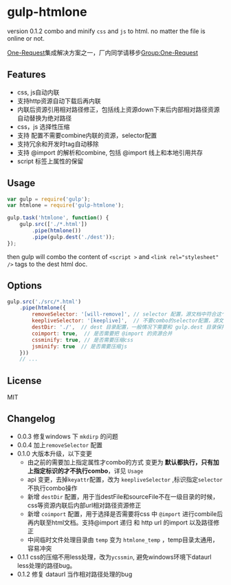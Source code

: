 # gulp-htmlone

version 0.1.2
combo and minify `css` and `js` to html. no matter the file is online or not.

[One-Request](http://gitlab.alibaba-inc.com/groups/one-request)集成解决方案之一，厂内同学请移步[Group:One-Request](http://gitlab.alibaba-inc.com/groups/one-request)

## Features

+ css, js自动内联
+ 支持http资源自动下载后再内联
+ 内联后资源引用相对路径修正，包括线上资源down下来后内部相对路径资源自动替换为绝对路径
+ css，js 选择性压缩
+ 支持 配置不需要combine内联的资源，selector配置
+ 支持冗余和开发时tag自动移除
+ 支持 @import 的解析和combine, 包括 @import 线上和本地引用共存
+ script 标签上属性的保留

## Usage

```javascript
var gulp = require('gulp');
var htmlone = require('gulp-htmlone');

gulp.task('htmlone', function() {
    gulp.src(['./*.html'])
        .pipe(htmlone())
        .pipe(gulp.dest('./dest'));
});
```
then gulp will combo the content of `<script >` and `<link rel="stylesheet" />` tags to the dest html doc.

## Options
```javascript
gulp.src('./src/*.html')
    .pipe(htmlone({
    	removeSelector: '[will-remove]', // selector 配置，源文档中符合这个selector的标签将自动移除
        keepliveSelector: '[keeplive]',  // 不要combo的selector配置，源文档中符合这个selector的将保持原状
        destDir: './',  // dest 目录配置，一般情况下需要和 gulp.dest 目录保持一致，用于修正相对路径资源
        coimport: true,  // 是否需要把 @import 的资源合并
        cssminify: true, // 是否需要压缩css
        jsminify: true  // 是否需要压缩js
    }))
    // ...
```

## License
MIT

## Changelog

- 0.0.3 修复windows 下 `mkdirp` 的问题
- 0.0.4 加上`removeSelector` 配置
- 0.1.0 大版本升级，以下变更
  + 由之前的需要加上指定属性才combo的方式 变更为 **默认都执行，只有加上指定标识的才不执行combo**，详见 `Usage`
  + api 变更，去掉`keyattr`配置，改为 `keepliveSelector` ,标识指定`selector`不执行combo操作
  + 新增 `destDir` 配置，用于当destFile和sourceFile不在一级目录的时候，css等资源内联后内部url相对路径资源修正
  + 新增 `coimport` 配置，用于选择是否需要将css 中 `@import` 进行combile后再内联至html文档。支持@import 递归 和 http url 的import 以及路径修正
  + 中间临时文件处理目录由 `temp` 变为 `htmlone_temp` ，temp目录太通用，容易冲突
- 0.1.1 css的压缩不用less处理，改为`ycssmin`, 避免windows环境下dataurl less处理的路径bug。
- 0.1.2 修复 dataurl 当作相对路径处理的bug
